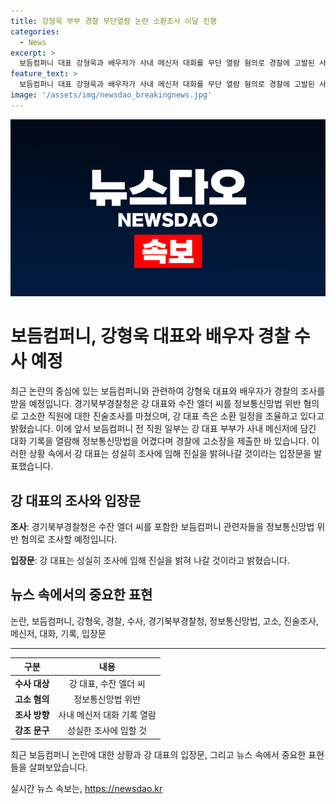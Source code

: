 ```yaml
---
title: 강형욱 부부 경찰 무단열람 논란 소환조사 이달 진행
categories:
  - News
excerpt: >
  보듬컴퍼니 대표 강형욱과 배우자가 사내 메신저 대화를 무단 열람 혐의로 경찰에 고발된 사건으로 인해 이르면 이달 중 경찰 조사를 받을 예정이다. 강 대표 측은 진술조사를 마친 뒤 조사 일정을 조율 중이며, 이에 대한 입장을 밝혔다. 이에 대한 관련된 사건은 경찰 조사를 통해 진실이 밝혀질 것으로 예상된다.
feature_text: >
  보듬컴퍼니 대표 강형욱과 배우자가 사내 메신저 대화를 무단 열람 혐의로 경찰에 고발된 사건으로 인해 이르면 이달 중 경찰 조사를 받을 예정이다. 강 대표 측은 진술조사를 마친 뒤 조사 일정을 조율 중이며, 이에 대한 입장을 밝혔다. 이에 대한 관련된 사건은 경찰 조사를 통해 진실이 밝혀질 것으로 예상된다.
image: '/assets/img/newsdao_breakingnews.jpg'
---
```


<p><img src="/assets/img/newsdao_breakingnews.jpg" alt="implanttips 속보" /></p>

<h1>보듬컴퍼니, 강형욱 대표와 배우자 경찰 수사 예정</h1>

<p data-ke-size="size16">최근 논란의 중심에 있는 보듬컴퍼니와 관련하여 강형욱 대표와 배우자가 경찰의 조사를 받을 예정입니다. 경기북부경찰청은 강 대표와 수잔 엘더 씨를 정보통신망법 위반 혐의로 고소한 직원에 대한 진술조사를 마쳤으며, 강 대표 측은 소환 일정을 조율하고 있다고 밝혔습니다. 이에 앞서 보듬컴퍼니 전 직원 일부는 강 대표 부부가 사내 메신저에 담긴 대화 기록을 열람해 정보통신망법을 어겼다며 경찰에 고소장을 제출한 바 있습니다. 이러한 상황 속에서 강 대표는 성실히 조사에 임해 진실을 밝혀나갈 것이라는 입장문을 발표했습니다.</p>

<h2 data-ke-size="size26">강 대표의 조사와 입장문</h2>

<p data-ke-size="size16"><b>조사</b>: 경기북부경찰청은 수잔 엘더 씨를 포함한 보듬컴퍼니 관련자들을 정보통신망법 위반 혐의로 조사할 예정입니다.</p>

<p data-ke-size="size16"><b>입장문</b>: 강 대표는 성실히 조사에 임해 진실을 밝혀 나갈 것이라고 밝혔습니다.</p>

<h2 data-ke-size="size26">뉴스 속에서의 중요한 표현</h2>

<p data-ke-size="size16">논란, 보듬컴퍼니, 강형욱, 경찰, 수사, 경기북부경찰청, 정보통신망법, 고소, 진술조사, 메신저, 대화, 기록, 입장문</p>

<hr>

<table>
  <thead>
    <tr>
      <th style="text-align: center;">구분</th>
      <th style="text-align: center;">내용</th>
    </tr>
  </thead>
  <tbody>
    <tr>
      <td style="text-align: center;"><b>수사 대상</b></td>
      <td style="text-align: center;">강 대표, 수잔 엘더 씨</td>
    </tr>
    <tr>
      <td style="text-align: center;"><b>고소 혐의</b></td>
      <td style="text-align: center;">정보통신망법 위반</td>
    </tr>
    <tr>
      <td style="text-align: center;"><b>조사 방향</b></td>
      <td style="text-align: center;">사내 메신저 대화 기록 열람</td>
    </tr>
    <tr>
      <td style="text-align: center;"><b>강조 문구</b></td>
      <td style="text-align: center;">성실한 조사에 임할 것</td>
    </tr>
  </tbody>
</table>

<p data-ke-size="size16">최근 보듬컴퍼니 논란에 대한 상황과 강 대표의 입장문, 그리고 뉴스 속에서 중요한 표현들을 살펴보았습니다.</p>
실시간 뉴스 속보는, <a href="https://newsdao.kr" rel="dofollow">https://newsdao.kr</a>


